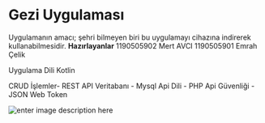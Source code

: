 # Gezi Uygulaması
Uygulamanın amacı; şehri bilmeyen biri bu uygulamayı cihazına indirerek kullanabilmesidir.
 **Hazırlayanlar**
 1190505902 Mert AVCI
 1190505901 Emrah Çelik

Uygulama Dili
Kotlin

CRUD İşlemler- REST API
Veritabanı - Mysql
Api Dili - PHP
Api Güvenliği -JSON Web Token



![enter image description here](https://esinavtest.com/mobil/video3.gif)





